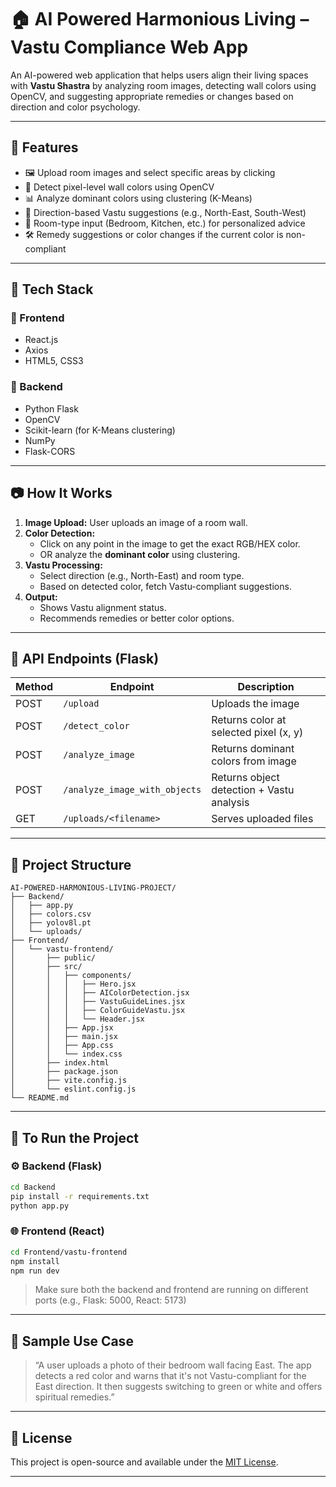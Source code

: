 # 🏠 AI Powered Harmonious Living – Vastu Compliance Web App

An AI-powered web application that helps users align their living spaces with **Vastu Shastra** by analyzing room images, detecting wall colors using OpenCV, and suggesting appropriate remedies or changes based on direction and color psychology.

---

## 🚀 Features

* 🖼️ Upload room images and select specific areas by clicking
* 🎨 Detect pixel-level wall colors using OpenCV
* 📊 Analyze dominant colors using clustering (K-Means)
* 🧭 Direction-based Vastu suggestions (e.g., North-East, South-West)
* 🧘 Room-type input (Bedroom, Kitchen, etc.) for personalized advice
* 🛠️ Remedy suggestions or color changes if the current color is non-compliant

---

## 🧠 Tech Stack

### 🔹 Frontend

* React.js
* Axios
* HTML5, CSS3

### 🔹 Backend

* Python Flask
* OpenCV
* Scikit-learn (for K-Means clustering)
* NumPy
* Flask-CORS

---

## 📷 How It Works

1. **Image Upload:** User uploads an image of a room wall.
2. **Color Detection:**
   * Click on any point in the image to get the exact RGB/HEX color.
   * OR analyze the **dominant color** using clustering.
3. **Vastu Processing:**
   * Select direction (e.g., North-East) and room type.
   * Based on detected color, fetch Vastu-compliant suggestions.
4. **Output:**
   * Shows Vastu alignment status.
   * Recommends remedies or better color options.

---

## 🔄 API Endpoints (Flask)

| Method | Endpoint                      | Description                                      |
|--------|-------------------------------|--------------------------------------------------|
| POST   | `/upload`                     | Uploads the image                                |
| POST   | `/detect_color`               | Returns color at selected pixel (x, y)           |
| POST   | `/analyze_image`              | Returns dominant colors from image               |
| POST   | `/analyze_image_with_objects` | Returns object detection + Vastu analysis        |
| GET    | `/uploads/<filename>`         | Serves uploaded files                            |

---

## 📁 Project Structure

```
AI-POWERED-HARMONIOUS-LIVING-PROJECT/
├── Backend/
│   ├── app.py
│   ├── colors.csv
│   ├── yolov8l.pt
│   └── uploads/
├── Frontend/
│   └── vastu-frontend/
│       ├── public/
│       ├── src/
│       │   ├── components/
│       │   │   ├── Hero.jsx
│       │   │   ├── AIColorDetection.jsx
│       │   │   ├── VastuGuideLines.jsx
│       │   │   ├── ColorGuideVastu.jsx
│       │   │   └── Header.jsx
│       │   ├── App.jsx
│       │   ├── main.jsx
│       │   ├── App.css
│       │   └── index.css
│       ├── index.html
│       ├── package.json
│       ├── vite.config.js
│       └── eslint.config.js
└── README.md
```

---

## 📌 To Run the Project

### ⚙️ Backend (Flask)

```bash
cd Backend
pip install -r requirements.txt
python app.py
```

### 🌐 Frontend (React)

```bash
cd Frontend/vastu-frontend
npm install
npm run dev
```

> Make sure both the backend and frontend are running on different ports (e.g., Flask: 5000, React: 5173)

---

## 🧪 Sample Use Case

> “A user uploads a photo of their bedroom wall facing East. The app detects a red color and warns that it's not Vastu-compliant for the East direction. It then suggests switching to green or white and offers spiritual remedies.”

---



## 📜 License

This project is open-source and available under the [MIT License](LICENSE).

---


